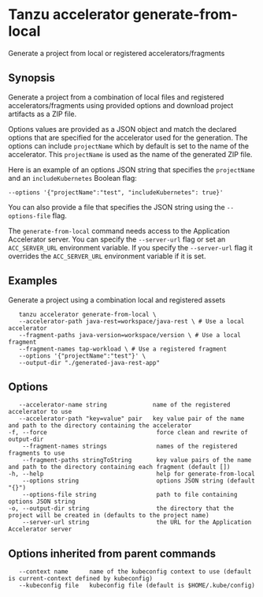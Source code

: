 # Tanzu accelerator generate-from-local

Generate a project from local or registered accelerators/fragments

## Synopsis

Generate a project from a combination of local files and registered accelerators/fragments using
provided options and download project artifacts as a ZIP file.

Options values are provided as a JSON object and match the declared options that are specified for
the accelerator used for the generation. The options can include `projectName` which by default is
set to the name of the accelerator. This `projectName` is used as the name of the generated ZIP
file.

Here is an example of an options JSON string that specifies the `projectName` and an
`includeKubernetes` Boolean flag:

    --options '{"projectName":"test", "includeKubernetes": true}'

You can also provide a file that specifies the JSON string using the `--options-file` flag.

The `generate-from-local` command needs access to the Application Accelerator server. You can
specify the `--server-url` flag or set an `ACC_SERVER_URL` environment variable. If you specify the
`--server-url` flag it overrides the `ACC_SERVER_URL` environment variable if it is set.

## Examples

Generate a project using a combination local and registered assets

```console
   tanzu accelerator generate-from-local \
   --accelerator-path java-rest=workspace/java-rest \ # Use a local accelerator
   --fragment-paths java-version=workspace/version \ # Use a local fragment
   --fragment-names tap-workload \ # Use a registered fragment
   --options '{"projectName":"test"}' \
   --output-dir "./generated-java-rest-app"
```

## Options

```console
   --accelerator-name string             name of the registered accelerator to use
   --accelerator-path "key=value" pair   key value pair of the name and path to the directory containing the accelerator
-f, --force                               force clean and rewrite of output-dir
    --fragment-names strings              names of the registered fragments to use
    --fragment-paths stringToString       key value pairs of the name and path to the directory containing each fragment (default [])
-h, --help                                help for generate-from-local
    --options string                      options JSON string (default "{}")
    --options-file string                 path to file containing options JSON string
-o, --output-dir string                   the directory that the project will be created in (defaults to the project name)
    --server-url string                   the URL for the Application Accelerator server
```

## Options inherited from parent commands

```console
   --context name      name of the kubeconfig context to use (default is current-context defined by kubeconfig)
   --kubeconfig file   kubeconfig file (default is $HOME/.kube/config)
```

